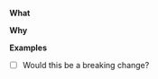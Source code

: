 <!---
    Hopefully, this doesn't come across as too intimidating, but it would
    be really appreciated if you could fill out this template when
    requesting a new feature. Thank you!
--->

**What**
<!---
    Should be a summary of the change
--->

**Why**
<!---
    Why do you think this will be an improvement to the crate?
--->

**Examples**
<!---
    Could you provide any examples of what the new api would look like
    in practice?
--->

- [ ] Would this be a breaking change?
